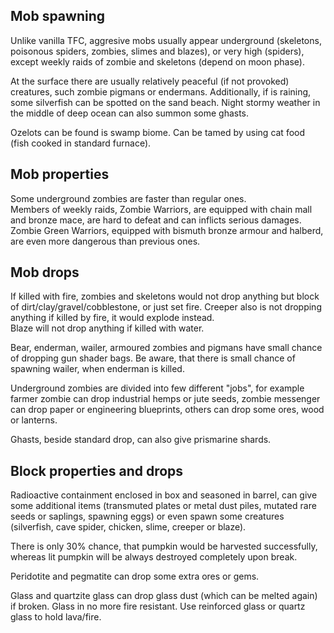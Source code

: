 ## Mob spawning
Unlike vanilla TFC, aggresive mobs usually appear underground (skeletons, poisonous spiders, zombies, slimes and blazes), or very high (spiders), except weekly raids of zombie and skeletons (depend on moon phase).  

At the surface there are usually relatively peaceful (if not provoked) creatures, such zombie pigmans or endermans.
Additionally, if is raining, some silverfish can be spotted on the sand beach. Night stormy weather in the middle of deep ocean can also summon some ghasts.   

Ozelots can be found is swamp biome.  Can be tamed by using cat food (fish cooked in standard furnace).

## Mob properties
Some underground zombies are faster than regular ones.  
Members of weekly raids, Zombie Warriors, are equipped with chain mall and bronze mace, are hard to defeat and can inflicts serious damages. Zombie Green Warriors, equipped with bismuth bronze armour and halberd, are even more dangerous than previous ones.

## Mob drops
If killed with fire, zombies and skeletons would not drop anything but block of dirt/clay/gravel/cobblestone, or just set fire. Creeper also is not dropping anything if killed by fire, it would explode instead.  
Blaze will not drop anything if killed with water.  

Bear, enderman, wailer, armoured zombies and pigmans have small chance of dropping gun shader bags. Be aware, that there is small chance of spawning wailer, when enderman is killed.   


Underground zombies are divided into few different "jobs", for example farmer zombie can drop industrial hemps or jute seeds, zombie messenger can drop paper or engineering blueprints, others can drop some ores, wood or lanterns.  

Ghasts, beside standard drop, can also give prismarine shards.

## Block properties and drops
Radioactive containment enclosed in box and seasoned in barrel, can give some additional items (transmuted plates or metal dust piles, mutated rare seeds or saplings, spawning eggs) or even spawn some creatures (silverfish, cave spider, chicken, slime, creeper or blaze).  

There is only 30% chance, that pumpkin would be harvested successfully, whereas lit pumpkin will be always destroyed completely upon break.  

Peridotite and pegmatite can drop some extra ores or gems.

Glass and quartzite glass can drop glass dust (which can be melted again) if broken. Glass in no more fire resistant. Use reinforced glass or quartz glass to hold lava/fire.  